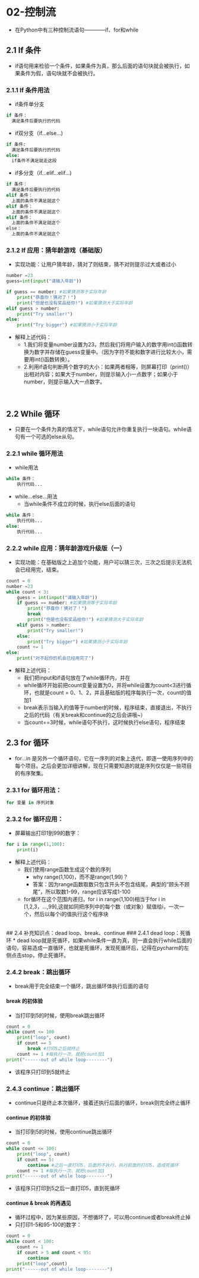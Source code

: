 # 02-控制流
* 在Python中有三种控制流语句————if、for和while

## 2.1 If 条件
* if语句用来检验一个条件，如果条件为真，那么后面的语句块就会被执行，如果条件为假，语句块就不会被执行。

### 2.1.1 If 条件用法

* if条件单分支

```python
if 条件：
  满足条件后要执行的代码
```
* if双分支（if...else...)

```python
if 条件:
  满足条件后要执行的代码
else:
  if条件不满足就走这段
```

* if多分支（if...elif...elif...)

```python
if 条件：
  满足条件后要执行的代码
elif 条件：
  上面的条件不满足就这个
elif 条件：
  上面的条件不满足就这个
elif 条件：
  上面的条件不满足就这个
else：
  上面的条件不满足就这个
```
### 2.1.2 If 应用：猜年龄游戏（基础版）

* 实现功能：让用户猜年龄，猜对了则结束，猜不对则提示过大或者过小

```python
number =23
guess=int(input("请输入年龄"))

if guess == number: #如果猜测等于实际年龄
    print("恭喜你！猜对了！")
    print("但是也没有奖品给你!") #如果猜测大于实际年龄
elif guess > number:
    print("Try smaller!")
else:
    print("Try bigger") #如果猜测小于实际年龄
```

* 解释上述代码：
  * 1.我们将变量number设置为23，然后我们将用户输入的数字用int()函数转换为数字并存储在guess变量中。（因为字符不能和数字进行比较大小，需要用int()函数转换）。
  * 2.利用if语句判断两个数字的大小：如果两者相等，则屏幕打印（print()）出相对内容；如果大于number，则提示输入小一点数字；如果小于number，则提示输入大一点数字。


</br>

## 2.2 While 循环
* 只要在一个条件为真的情况下，while语句允许你重复执行一块语句。while语句有一个可选的else从句。

### 2.2.1 while 循环用法
* while用法

```python
while 条件：
    执行代码...
```

* while...else...用法
  * 当while条件不成立的时候，执行else后面的语句

```python
while 条件：
    执行代码...
else:
    执行代码...
```

### 2.2.2 while 应用：猜年龄游戏升级版（一）
*  实现功能：在基础版之上追加个功能，用户可以猜三次，三次之后提示无法机会已经用完，结束。

```python
count = 0
number =23
while count < 3:
    guess = int(input("请输入年龄"))
    if guess == number: #如果猜测等于实际年龄
        print("恭喜你！猜对了！")
        break
        print("但是也没有奖品给你!") #如果猜测大于实际年龄
    elif guess > number:
        print("Try smaller!")
    else:
        print("Try bigger") #如果猜测小于实际年龄
    count += 1
else:
    print("对不起你的机会已经用完了")
```


* 解释上述代码：
  * 我们把input和if语句放在了while循环内，并在
  * while循环开始前把count变量设置为0，并将while设置为count<3进行循环，也就是count = 0、1、2，并且基础版的程序每执行一次，count的值加1
  * break表示当输入的值等于number的时候，程序结束，直接退出，不执行之后的代码（有关break和continue的之后会讲哦~）
  * 当count==3时候，while语句不执行，这时候执行else语句，程序结束



## 2.3 for 循环
* for...in 是另外一个循环语句，它在一序列的对象上迭代，即逐一使用序列中的每个项目。之后会更加详细讲解，现在只需要知道的就是序列仅仅是一些项目的有序聚集。

### 2.3.1 for 循环用法：

```python
for 变量 in 序列对象
```
### 2.3.2 for 循环应用：
* 屏幕输出打印1到99的数字：

```python
for i in range(1,100):
    print(i)
```
* 解释上述代码：
  * 我们使用range函数生成这个数的序列
    * why range(1,100)，而不是range(1,99)？
    * 答案：因为range函数取数只包含开头不包含结尾，典型的“顾头不顾尾”，所以取数1-99，range应该写成1-100
  * for循环在这个范围内递归，for i in range(1,100)相当于for i in [1,2,3，...,99],这就如同把序列中的每个数（或对象）赋值给i，一次一个，然后以每个i的值执行这个程序块

</br>
## 2.4 补充知识点：dead loop、break、continue
### 2.4.1 dead loop：死循环
* dead loop就是死循环，如果while条件一直为真，则一直会执行while后面的语句，容易造成一直循环，也就是死循环，发现死循环后，记得在pycharm的左侧点击stop，停止死循环。

### 2.4.2 break：跳出循环
* break用于完全结束一个循环，跳出循环体执行后面的语句


#### break 的初体验
* 当打印到5的时候，使用break跳出循环

```python
count = 0
while count <= 100
    print("loop", count)
    if count == 5
        break #打印5之后就终止
    count += 1 #每执行一次，就把count加1
print("------out of while loop--------")
```
* 该程序只打印到5就终止

### 2.4.3 continue：跳出循环
* continue只是终止本次循环，接着还执行后面的循环，break则完全终止循环

#### continue 的初体验
* 当打印到5的时候，使用continue跳出循环

```python
count = 0
while count <= 100:
    print("loop", count)
    if count == 5:
        continue #之后一直打印5，后面的不执行，执行前面的打印5，造成死循环
    count += 1 #每执行一次，就把count加1
print("------out of while loop--------")
```
* 该程序只打印到5之后一直打印5，直到死循环

####  continue & break 的再遇见
* 循环过程中，因为某些原因，不想循环了，可以用continue或者break终止掉
* 只打印1-5和95-100的数字：

```python
count = 0
while count < 100:
    count += 1
    if count > 5 and count < 95:
        continue
    print("loop",count)
print("------out of while loop--------")
```

